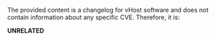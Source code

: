 The provided content is a changelog for vHost software and does not contain information about any specific CVE. Therefore, it is:

**UNRELATED**